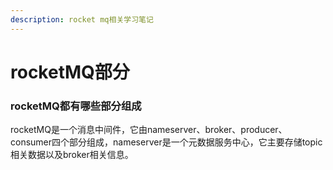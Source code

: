 ```yaml
---
description: rocket mq相关学习笔记
---
```


# rocketMQ部分

### rocketMQ都有哪些部分组成

rocketMQ是一个消息中间件，它由nameserver、broker、producer、consumer四个部分组成，nameserver是一个元数据服务中心，它主要存储topic相关数据以及broker相关信息。

